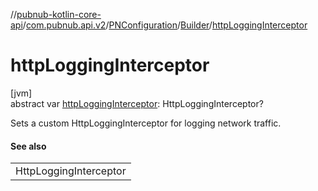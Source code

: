 //[pubnub-kotlin-core-api](../../../../index.md)/[com.pubnub.api.v2](../../index.md)/[PNConfiguration](../index.md)/[Builder](index.md)/[httpLoggingInterceptor](http-logging-interceptor.md)

# httpLoggingInterceptor

[jvm]\
abstract var [httpLoggingInterceptor](http-logging-interceptor.md): HttpLoggingInterceptor?

Sets a custom HttpLoggingInterceptor for logging network traffic.

#### See also

| |
|---|
| HttpLoggingInterceptor |
